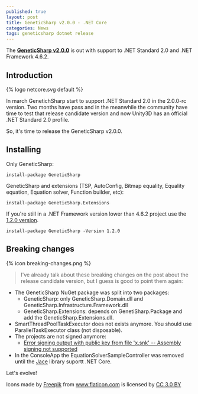 ```yaml
---
published: true
layout: post
title: GeneticSharp v2.0.0 - .NET Core  
categories: News
tags: geneticsharp dotnet release
---
```

The **[GeneticSharp v2.0.0](https://github.com/giacomelli/GeneticSharp/releases/tag/v2.0.0)** is out with support to .NET Standard 2.0 and .NET Framework 4.6.2.
 
## Introduction

{% logo netcore.svg default %}

In march GenetichSharp start to support .NET Standard 2.0 in the 2.0.0-rc version. Two months have pass and in the meanwhile the community have time to test that release candidate version and now Unity3D has an official .NET Standard 2.0 profile.

So, it's time to release the GeneticSharp v2.0.0.

## Installing
Only GeneticSharp:

```shell
install-package GeneticSharp
```

GeneticSharp and extensions (TSP, AutoConfig, Bitmap equality, Equality equation, Equation solver, Function builder, etc):

```shell
install-package GeneticSharp.Extensions
```

If you're still in a .NET Framework version lower than 4.6.2 project use the [1.2.0 version](https://www.nuget.org/packages/GeneticSharp/1.2.0).

```shell
install-package GeneticSharp -Version 1.2.0
```

## Breaking changes
{% icon breaking-changes.png %}

> I've already talk about these breaking changes on the post about the release candidate version, but I guess is good to point them again:

* The GeneticSharp NuGet package was split into two packages:
    * GeneticSharp: only GeneticSharp.Domain.dll and GeneticSharp.Infrastructure.Framework.dll
    * GeneticSharp.Extensions: depends on GenetiSharp.Package and add the GeneticSharp.Extensions.dll.
* SmartThreadPoolTaskExecutor does not exists anymore. You should use ParallelTaskExecutor class (not disposable).
* The projects are not signed anymore:
    * [Error signing output with public key from file 'x.snk' -- Assembly signing not supported](https://github.com/dotnet/cli/issues/6911#issuecomment-309647478)
* In the ConsoleApp the EquationSolverSampleController was removed until the [Jace](https://github.com/pieterderycke/Jace) library suportt .NET Core.

Let's evolve!

<div>Icons made by <a href="http://www.freepik.com" title="Freepik">Freepik</a> from <a href="http://www.flaticon.com" title="Flaticon">www.flaticon.com</a> is licensed by <a href="http://creativecommons.org/licenses/by/3.0/" title="Creative Commons BY 3.0" target="_blank">CC 3.0 BY</a></div>